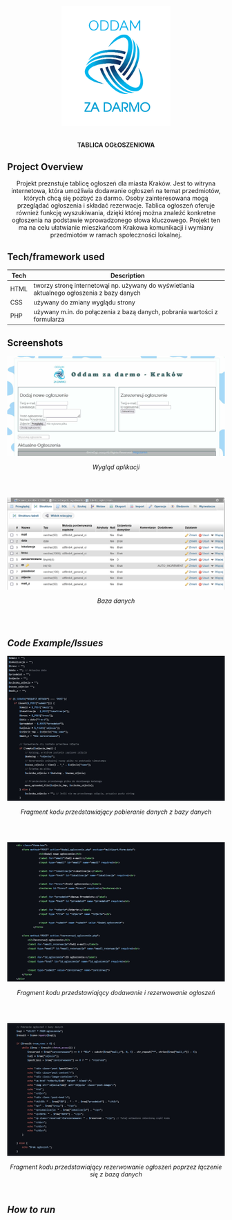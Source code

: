 <h1 align="center">

<br>

<p align="center">
<img src="https://github.com/grochot-agh/final-project-kapibary/blob/main/img/logomaker.png" width = 50% height = 50% alt="Logo">
</p>





</h1>

<h4 align="center">TABLICA OGŁOSZENIOWA</h4>


## Project Overview 
<p align="center">
Projekt preznstuje tablicę ogłoszeń dla miasta Kraków. Jest to witryna internetowa, która umożliwia dodawanie ogłoszeń na 
temat przedmiotów, których chcą się pozbyć za darmo. Osoby zainteresowana mogą przeglądać ogłoszenia i składać rezerwacje. Tablica
ogłoszeń oferuje również funkcję wyszukiwania, dzięki której można znaleźć konkretne ogłoszenia na podstawie wprowadzonego słowa
kluczowego. Projekt ten ma na celu ułatwianie mieszkańcom Krakowa komunikacji i wymiany przedmiotów w ramach społeczności lokalnej.
</p>

## Tech/framework used 

| Tech                                                    | Description                              |
| ------------------------------------------------------- | ---------------------------------------- |
| HTML                          | tworzy stronę internetowąi np. używany do wyświetlania aktualnego ogłoszenia z bazy danych  |
| CSS                           | używany do zmiany wyglądu strony  |
| PHP                           | używany m.in. do połączenia z bazą danych, pobrania wartości z formularza  |


## Screenshots

<p align="center">
    <img src="img/screen aplikacja 1.jpg">
    <i><p align="center" >Wygląd aplikacji</p><br><br>
</p>

<p align="center">
    <img src="img/screen aplikacja 7.png">
    <i><p align="center" >Baza danych</p><br><br>
</p>

## Code Example/Issues

<p align="center">
    <img src="img/screen aplikacja 2.jpg">
    <i><p align="center" >Fragment kodu przedstawiający pobieranie danych z bazy danych</p><br><br>
</p>

<p align="center">
    <img src="img/screen aplikacja 3.jpg">
    <i><p align="center" >Fragment kodu przedstawiający dodawanie i rezerwowanie ogłoszeń</p><br><br>
</p>

<p align="center">
    <img src="img/screen aplikacja 4.jpg">
    <i><p align="center" >Fragment kodu przedstawiający rezerwowanie ogłoszeń poprzez łączenie się z bazą danych</p><br>
</p>

## How to run




